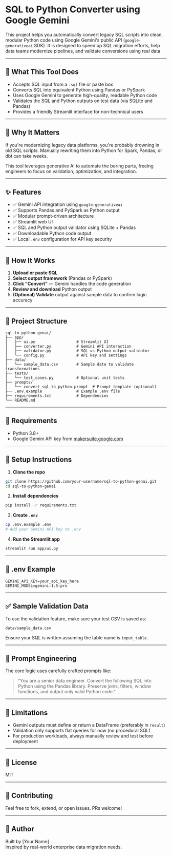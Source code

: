 
# SQL to Python Converter using Google Gemini

This project helps you automatically convert legacy SQL scripts into clean, modular Python code using Google Gemini's public API (`google-generativeai` SDK). It is designed to speed up SQL migration efforts, help data teams modernize pipelines, and validate conversions using real data.

---

## 🚀 What This Tool Does

- Accepts SQL input from a `.sql` file or paste box
- Converts SQL into equivalent Python using Pandas or PySpark
- Uses Google Gemini to generate high-quality, readable Python code
- Validates the SQL and Python outputs on test data (via SQLite and Pandas)
- Provides a friendly Streamlit interface for non-technical users

---

## 🧠 Why It Matters

If you're modernizing legacy data platforms, you're probably drowning in old SQL scripts. Manually rewriting them into Python for Spark, Pandas, or dbt can take weeks.

This tool leverages generative AI to automate the boring parts, freeing engineers to focus on validation, optimization, and integration.

---

## ✨ Features

- ✅ Gemini API integration using `google-generativeai`
- ✅ Supports Pandas and PySpark as Python output
- ✅ Modular prompt-driven architecture
- ✅ Streamlit web UI
- ✅ SQL and Python output validator using SQLite + Pandas
- ✅ Downloadable Python code output
- ✅ Local `.env` configuration for API key security

---

## 🧪 How It Works

1. **Upload or paste SQL**
2. **Select output framework** (Pandas or PySpark)
3. **Click "Convert"** — Gemini handles the code generation
4. **Review and download** Python output
5. **(Optional) Validate** output against sample data to confirm logic accuracy

---

## 📁 Project Structure

```
sql-to-python-genai/
├── app/
│   ├── ui.py                  # Streamlit UI
│   ├── converter.py           # Gemini API interaction
│   ├── validator.py           # SQL vs Python output validator
│   └── config.py              # API key and settings
├── data/
│   └── sample_data.csv        # Sample data to validate transformations
├── tests/
│   └── test_cases.py          # Optional unit tests
├── prompts/
│   └── convert_sql_to_python.prompt  # Prompt template (optional)
├── .env.example               # Example .env file
├── requirements.txt           # Dependencies
└── README.md
```

---

## 🧰 Requirements

- Python 3.8+
- Google Gemini API key from [makersuite.google.com](https://makersuite.google.com/app/apikey)

---

## 🔧 Setup Instructions

1. **Clone the repo**
```bash
git clone https://github.com/your-username/sql-to-python-genai.git
cd sql-to-python-genai
```

2. **Install dependencies**
```bash
pip install -r requirements.txt
```

3. **Create `.env`**
```bash
cp .env.example .env
# Add your Gemini API key to .env
```

4. **Run the Streamlit app**
```bash
streamlit run app/ui.py
```

---

## 🔐 .env Example

```
GEMINI_API_KEY=your_api_key_here
GEMINI_MODEL=gemini-1.5-pro
```

---

## ✅ Sample Validation Data

To use the validation feature, make sure your test CSV is saved as:

```
data/sample_data.csv
```

Ensure your SQL is written assuming the table name is `input_table`.

---

## 🧠 Prompt Engineering

The core logic uses carefully crafted prompts like:

> "You are a senior data engineer. Convert the following SQL into Python using the Pandas library. Preserve joins, filters, window functions, and output only valid Python code."

---

## 📌 Limitations

- Gemini outputs must define or return a DataFrame (preferably in `result`)
- Validation only supports flat queries for now (no procedural SQL)
- For production workloads, always manually review and test before deployment

---

## 📄 License

MIT

---

## 👋 Contributing

Feel free to fork, extend, or open issues. PRs welcome!

---

## 🔗 Author

Built by [Your Name]  
Inspired by real-world enterprise data migration needs.
